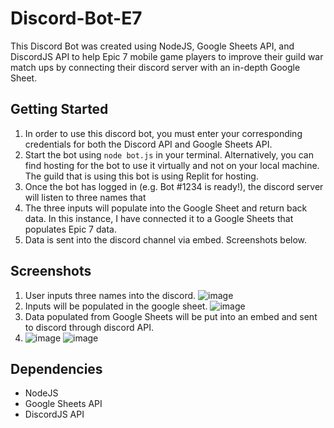 # Discord-Bot-E7
This Discord Bot was created using NodeJS, Google Sheets API, and DiscordJS API to help Epic 7 mobile game players to improve their guild war match ups by connecting their discord server with an in-depth Google Sheet.

## Getting Started
1. In order to use this discord bot, you must enter your corresponding credentials for both the Discord API and Google Sheets API.
2. Start the bot using `node bot.js` in your terminal. Alternatively, you can find hosting for the bot to use it virtually and not on your local machine. The guild that is using this bot is using Replit for hosting.
3. Once the bot has logged in (e.g. Bot #1234 is ready!), the discord server will listen to three names that 
4. The three inputs will populate into the Google Sheet and return back data. In this instance, I have connected it to a Google Sheets that populates Epic 7 data.
5. Data is sent into the discord channel via embed. Screenshots below.

## Screenshots
1. User inputs three names into the discord.
![image](https://user-images.githubusercontent.com/99042142/203718528-1fc4cb0e-6b7f-4c52-a5d5-809bdd76cc6c.png)
2. Inputs will be populated in the google sheet.
![image](https://user-images.githubusercontent.com/99042142/203719623-66c4b43a-5edb-42f8-a87c-22f7b35f9e31.png)
3. Data populated from Google Sheets will be put into an embed and sent to discord through discord API.
4. ![image](![image](https://user-images.githubusercontent.com/99042142/211983160-22373595-3cf8-44c5-aa34-72b7c9f74a8b.png)
)
![image](https://user-images.githubusercontent.com/99042142/203719770-e9fc29f2-4c17-494d-adab-8cb9c53ca107.png)




## Dependencies
- NodeJS
- Google Sheets API
- DiscordJS API
